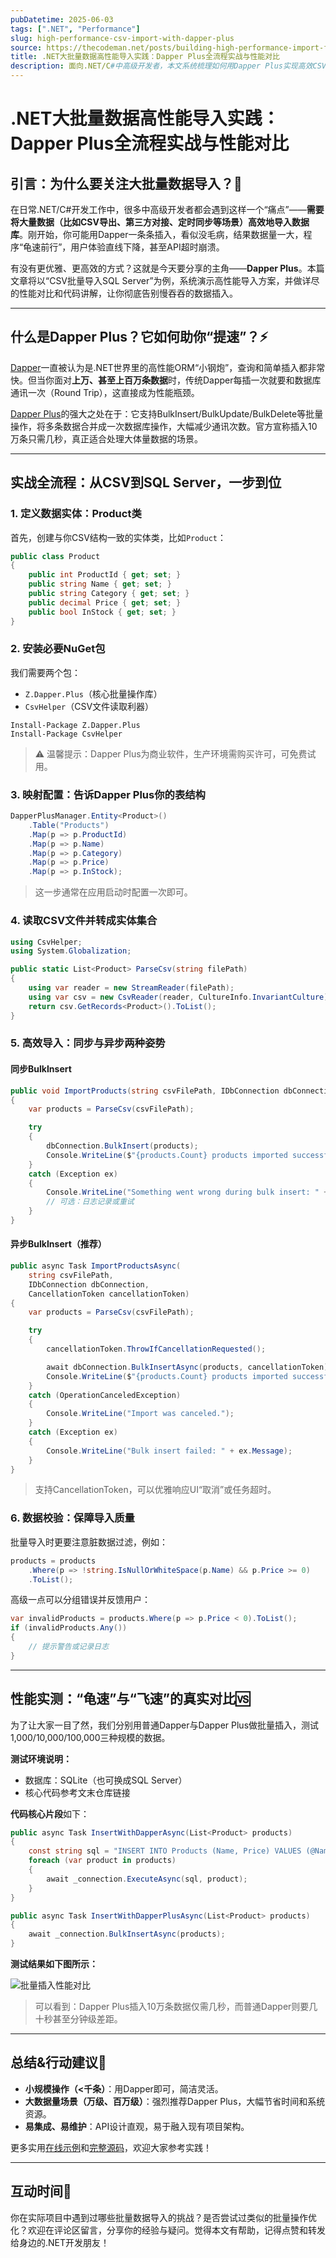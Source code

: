 ```yaml
---
pubDatetime: 2025-06-03
tags: [".NET", "Performance"]
slug: high-performance-csv-import-with-dapper-plus
source: https://thecodeman.net/posts/building-high-performance-import-feature-with-dapper-plus
title: .NET大批量数据高性能导入实践：Dapper Plus全流程实战与性能对比
description: 面向.NET/C#中高级开发者，本文系统梳理如何用Dapper Plus实现高效CSV导入数据库的完整流程，并与传统Dapper做性能实测，帮助你攻克大数据量操作的瓶颈。
---
```


# .NET大批量数据高性能导入实践：Dapper Plus全流程实战与性能对比

## 引言：为什么要关注大批量数据导入？🚀

在日常.NET/C#开发工作中，很多中高级开发者都会遇到这样一个“痛点”——**需要将大量数据（比如CSV导出、第三方对接、定时同步等场景）高效地导入数据库**。刚开始，你可能用Dapper一条条插入，看似没毛病，结果数据量一大，程序“龟速前行”，用户体验直线下降，甚至API超时崩溃。

有没有更优雅、更高效的方式？这就是今天要分享的主角——**Dapper Plus**。本篇文章将以“CSV批量导入SQL Server”为例，系统演示高性能导入方案，并做详尽的性能对比和代码讲解，让你彻底告别慢吞吞的数据插入。

---

## 什么是Dapper Plus？它如何助你“提速”？⚡

[Dapper](https://github.com/DapperLib/Dapper)一直被认为是.NET世界里的高性能ORM“小钢炮”，查询和简单插入都非常快。但当你面对**上万、甚至上百万条数据**时，传统Dapper每插一次就要和数据库通讯一次（Round Trip），这直接成为性能瓶颈。

[Dapper Plus](https://dapper-plus.net/?utm_source=stefandjokic&utm_medium=newsletter&utm_campaign=dapperplus)的强大之处在于：它支持BulkInsert/BulkUpdate/BulkDelete等批量操作，将多条数据合并成一次数据库操作，大幅减少通讯次数。官方宣称插入10万条只需几秒，真正适合处理大体量数据的场景。

---

## 实战全流程：从CSV到SQL Server，一步到位

### 1. 定义数据实体：Product类

首先，创建与你CSV结构一致的实体类，比如`Product`：

```csharp
public class Product
{
    public int ProductId { get; set; }
    public string Name { get; set; }
    public string Category { get; set; }
    public decimal Price { get; set; }
    public bool InStock { get; set; }
}
```

### 2. 安装必要NuGet包

我们需要两个包：

- `Z.Dapper.Plus`（核心批量操作库）
- `CsvHelper`（CSV文件读取利器）

```
Install-Package Z.Dapper.Plus
Install-Package CsvHelper
```

> ⚠️ 温馨提示：Dapper Plus为商业软件，生产环境需购买许可，可免费试用。

### 3. 映射配置：告诉Dapper Plus你的表结构

```csharp
DapperPlusManager.Entity<Product>()
    .Table("Products")
    .Map(p => p.ProductId)
    .Map(p => p.Name)
    .Map(p => p.Category)
    .Map(p => p.Price)
    .Map(p => p.InStock);
```

> 这一步通常在应用启动时配置一次即可。

### 4. 读取CSV文件并转成实体集合

```csharp
using CsvHelper;
using System.Globalization;

public static List<Product> ParseCsv(string filePath)
{
    using var reader = new StreamReader(filePath);
    using var csv = new CsvReader(reader, CultureInfo.InvariantCulture);
    return csv.GetRecords<Product>().ToList();
}
```

### 5. 高效导入：同步与异步两种姿势

#### 同步BulkInsert

```csharp
public void ImportProducts(string csvFilePath, IDbConnection dbConnection)
{
    var products = ParseCsv(csvFilePath);

    try
    {
        dbConnection.BulkInsert(products);
        Console.WriteLine($"{products.Count} products imported successfully.");
    }
    catch (Exception ex)
    {
        Console.WriteLine("Something went wrong during bulk insert: " + ex.Message);
        // 可选：日志记录或重试
    }
}
```

#### 异步BulkInsert（推荐）

```csharp
public async Task ImportProductsAsync(
    string csvFilePath,
    IDbConnection dbConnection,
    CancellationToken cancellationToken)
{
    var products = ParseCsv(csvFilePath);

    try
    {
        cancellationToken.ThrowIfCancellationRequested();

        await dbConnection.BulkInsertAsync(products, cancellationToken);
        Console.WriteLine($"{products.Count} products imported successfully (async).");
    }
    catch (OperationCanceledException)
    {
        Console.WriteLine("Import was canceled.");
    }
    catch (Exception ex)
    {
        Console.WriteLine("Bulk insert failed: " + ex.Message);
    }
}
```

> 支持CancellationToken，可以优雅响应UI“取消”或任务超时。

### 6. 数据校验：保障导入质量

批量导入时更要注意脏数据过滤，例如：

```csharp
products = products
    .Where(p => !string.IsNullOrWhiteSpace(p.Name) && p.Price >= 0)
    .ToList();
```

高级一点可以分组错误并反馈用户：

```csharp
var invalidProducts = products.Where(p => p.Price < 0).ToList();
if (invalidProducts.Any())
{
    // 提示警告或记录日志
}
```

---

## 性能实测：“龟速”与“飞速”的真实对比🆚

为了让大家一目了然，我们分别用普通Dapper与Dapper Plus做批量插入，测试1,000/10,000/100,000三种规模的数据。

**测试环境说明：**

- 数据库：SQLite（也可换成SQL Server）
- 核心代码参考文末仓库链接

**代码核心片段**如下：

```csharp
public async Task InsertWithDapperAsync(List<Product> products)
{
    const string sql = "INSERT INTO Products (Name, Price) VALUES (@Name, @Price)";
    foreach (var product in products)
    {
        await _connection.ExecuteAsync(sql, product);
    }
}

public async Task InsertWithDapperPlusAsync(List<Product> products)
{
    await _connection.BulkInsertAsync(products);
}
```

**测试结果如下图所示：**

![批量插入性能对比](https://thecodeman.net/images/blog/posts/building-high-performance-import-feature-with-dapper-plus/performance.png)

> 可以看到：Dapper Plus插入10万条数据仅需几秒，而普通Dapper则要几十秒甚至分钟级差距。

---

## 总结&行动建议🔎

- **小规模操作（<千条）**：用Dapper即可，简洁灵活。
- **大数据量场景（万级、百万级）**：强烈推荐Dapper Plus，大幅节省时间和系统资源。
- **易集成、易维护**：API设计直观，易于融入现有项目架构。

更多实用[在线示例](https://dapper-plus.net/online-examples?utm_source=stefandjokic&utm_medium=newsletter&utm_campaign=dapperplus)和[完整源码](https://github.com/StefanTheCode/DapperPlusDemo)，欢迎大家参考实践！

---

## 互动时间💬

你在实际项目中遇到过哪些批量数据导入的挑战？是否尝试过类似的批量操作优化？欢迎在评论区留言，分享你的经验与疑问。觉得本文有帮助，记得点赞和转发给身边的.NET开发朋友！
